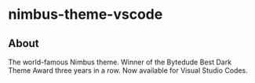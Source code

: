 # nimbus-theme-vscode

## About

The world-famous Nimbus theme. Winner of the Bytedude Best Dark Theme Award
three years in a row. Now available for Visual Studio Codes.
